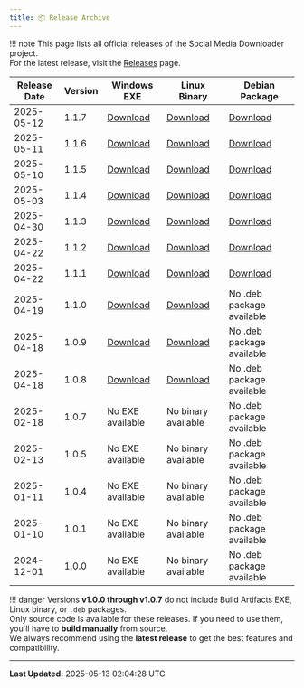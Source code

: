 ```yaml
---
title: 📦 Release Archive
---
```


!!! note
    This page lists all official releases of the Social Media Downloader project.  
    For the latest release, visit the [Releases](https://github.com/nayandas69/Social-Media-Downloader/releases) page.

| Release Date | Version | Windows EXE | Linux Binary | Debian Package |
|--------------|---------|-------------|--------------|----------------|
| 2025-05-12 | 1.1.7 | [Download](https://github.com/nayandas69/Social-Media-Downloader/releases/download/1.1.7/smd.exe) | [Download](https://github.com/nayandas69/Social-Media-Downloader/releases/download/1.1.7/smd-linux.tar.gz) | [Download](https://github.com/nayandas69/Social-Media-Downloader/releases/download/1.1.7/social-media-downloader_1.1.7_amd64.deb) |
| 2025-05-11 | 1.1.6 | [Download](https://github.com/nayandas69/Social-Media-Downloader/releases/download/1.1.6/smd.exe) | [Download](https://github.com/nayandas69/Social-Media-Downloader/releases/download/1.1.6/smd-linux.tar.gz) | [Download](https://github.com/nayandas69/Social-Media-Downloader/releases/download/1.1.6/social-media-downloader_1.1.6_amd64.deb) |
| 2025-05-10 | 1.1.5 | [Download](https://github.com/nayandas69/Social-Media-Downloader/releases/download/1.1.5/smd.exe) | [Download](https://github.com/nayandas69/Social-Media-Downloader/releases/download/1.1.5/smd-linux.tar.gz) | [Download](https://github.com/nayandas69/Social-Media-Downloader/releases/download/1.1.5/social-media-downloader_1.1.5_amd64.deb) |
| 2025-05-03 | 1.1.4 | [Download](https://github.com/nayandas69/Social-Media-Downloader/releases/download/1.1.4/smd.exe) | [Download](https://github.com/nayandas69/Social-Media-Downloader/releases/download/1.1.4/smd-linux.tar.gz) | [Download](https://github.com/nayandas69/Social-Media-Downloader/releases/download/1.1.4/social-media-downloader_1.1.4_amd64.deb) |
| 2025-04-30 | 1.1.3 | [Download](https://github.com/nayandas69/Social-Media-Downloader/releases/download/1.1.3/Social.Media.Downloader.exe) | [Download](https://github.com/nayandas69/Social-Media-Downloader/releases/download/1.1.3/smd-linux.tar.gz) | [Download](https://github.com/nayandas69/Social-Media-Downloader/releases/download/1.1.3/social-media-downloader_1.1.3_amd64.deb) |
| 2025-04-22 | 1.1.2 | [Download](https://github.com/nayandas69/Social-Media-Downloader/releases/download/1.1.2/Social.Media.Downloader.exe) | [Download](https://github.com/nayandas69/Social-Media-Downloader/releases/download/1.1.2/smd-linux.tar.gz) | [Download](https://github.com/nayandas69/Social-Media-Downloader/releases/download/1.1.2/social-media-downloader_1.1.2_amd64.deb) |
| 2025-04-22 | 1.1.1 | [Download](https://github.com/nayandas69/Social-Media-Downloader/releases/download/1.1.1/Social.Media.Downloader.exe) | [Download](https://github.com/nayandas69/Social-Media-Downloader/releases/download/1.1.1/smd-linux.tar.gz) | [Download](https://github.com/nayandas69/Social-Media-Downloader/releases/download/1.1.1/social-media-downloader_1.1.1_amd64.deb) |
| 2025-04-19 | 1.1.0 | [Download](https://github.com/nayandas69/Social-Media-Downloader/releases/download/1.1.0/Social.Media.Downloader.exe) | [Download](https://github.com/nayandas69/Social-Media-Downloader/releases/download/1.1.0/smd-linux.tar.gz) | No .deb package available |
| 2025-04-18 | 1.0.9 | [Download](https://github.com/nayandas69/Social-Media-Downloader/releases/download/1.0.9/Social.Media.Downloader.exe) | [Download](https://github.com/nayandas69/Social-Media-Downloader/releases/download/1.0.9/smd-linux.tar.gz) | No .deb package available |
| 2025-04-18 | 1.0.8 | [Download](https://github.com/nayandas69/Social-Media-Downloader/releases/download/1.0.8/Social.Media.Downloader.exe) | [Download](https://github.com/nayandas69/Social-Media-Downloader/releases/download/1.0.8/smd-linux.tar.gz) | No .deb package available |
| 2025-02-18 | 1.0.7 | No EXE available | No binary available | No .deb package available |
| 2025-02-13 | 1.0.5 | No EXE available | No binary available | No .deb package available |
| 2025-01-11 | 1.0.4 | No EXE available | No binary available | No .deb package available |
| 2025-01-10 | 1.0.1 | No EXE available | No binary available | No .deb package available |
| 2024-12-01 | 1.0.0 | No EXE available | No binary available | No .deb package available |

!!! danger
    Versions **v1.0.0 through v1.0.7** do not include Build Artifacts EXE, Linux binary, or `.deb` packages.  
    Only source code is available for these releases. If you need to use them, you'll have to **build manually** from source.  
    We always recommend using the **latest release** to get the best features and compatibility.

---
**Last Updated:** 2025-05-13 02:04:28 UTC
